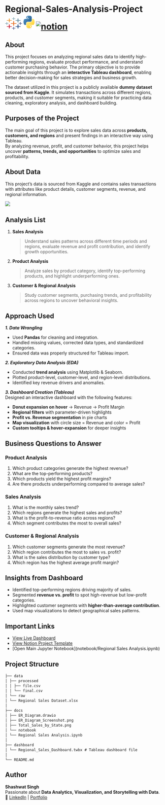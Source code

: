 # Regional-Sales-Analysis-Project <a href="https://public.tableau.com/app/profile/shashwat.sungh/viz/BooK5_17555197042170/CustomerRegion?publish=yes" target="_blank" rel="noreferrer"> <img src="https://raw.githubusercontent.com/mrankitgupta/mrankitgupta/a768d6bf0a001f03327578ae12f8867e4056cbaf/tableau-software.svg" alt="tableau" width="55" height="40"/><a href="notebook/Regional Sales Analysis.ipynb" target="_blank" rel="noreferrer"><img src="https://raw.githubusercontent.com/devicons/devicon/master/icons/python/python-original.svg" alt="python" width="45" height="50"/><a href="https://www.notion.so/Sales-Analysis-Project-247123ae0dc780ee8c8ffa4e5353f193" target="_blank" rel="noreferrer"><img src="https://cdn.jsdelivr.net/npm/simple-icons@latest/icons/notion.svg" alt="notion" width="55" height="40"/>
</a>

</a>


## About
This project focuses on analyzing regional sales data to identify high-performing regions, evaluate product performance, and understand customer purchasing behavior. The primary objective is to provide actionable insights through an **interactive Tableau dashboard**, enabling better decision-making for sales strategies and business growth.  

The dataset utilized in this project is a publicly available **dummy dataset sourced from Kaggle**. It simulates transactions across different regions, products, and customer segments, making it suitable for practicing data cleaning, exploratory analysis, and dashboard building.


## Purposes of the Project
The main goal of this project is to explore sales data across **products, customers, and regions** and present findings in an interactive way using Tableau.  
By analyzing revenue, profit, and customer behavior, this project helps uncover **patterns, trends, and opportunities** to optimize sales and profitability.


## About Data
This project’s data is sourced from Kaggle and contains sales transactions with attributes like product details, customer segments, revenue, and regional information.  

<img src= "https://github.com/ShashwatAnalyst/Regional-Sales-Analysis/blob/main/docs/ER_Diagram_Screenshot.png?raw=true">

## Analysis List

  
1. **Sales Analysis**  
   > Understand sales patterns across different time periods and regions, evaluate revenue and profit contribution, and identify growth opportunities.
2. **Product Analysis**  
   > Analyze sales by product category, identify top-performing products, and highlight underperforming ones.  

3. **Customer & Regional Analysis**  
   > Study customer segments, purchasing trends, and profitability across regions to uncover behavioral insights.  


## Approach Used

***1. Data Wrangling***  
- Used **Pandas** for cleaning and integration.  
- Handled missing values, corrected data types, and standardized categories.  
- Ensured data was properly structured for Tableau import.  

***2. Exploratory Data Analysis (EDA)***  
- Conducted **trend analysis** using Matplotlib & Seaborn.  
- Plotted product-level, customer-level, and region-level distributions.  
- Identified key revenue drivers and anomalies.  

***3. Dashboard Creation (Tableau)***  
Designed an interactive dashboard with the following features:  
- **Donut expansion on hover** → Revenue → Profit Margin  
- **Regional filters** with parameter-driven highlights  
- **Profit vs. Revenue segmentation** in pie charts  
- **Map visualization** with circle size = Revenue and color = Profit  
- **Custom tooltips & hover-expansion** for deeper insights  


## Business Questions to Answer

### Product Analysis
1. Which product categories generate the highest revenue?  
2. What are the top-performing products?  
3. Which products yield the highest profit margins?  
4. Are there products underperforming compared to average sales?  

### Sales Analysis
1. What is the monthly sales trend?  
2. Which regions generate the highest sales and profits?  
3. What is the profit-to-revenue ratio across regions?  
4. Which segment contributes the most to overall sales?  

### Customer & Regional Analysis
1. Which customer segments generate the most revenue?  
2. Which region contributes the most to sales vs. profit?  
3. What is the sales distribution by customer type?  
4. Which region has the highest average profit margin?  


## Insights from Dashboard
- Identified top-performing regions driving majority of sales.  
- Segmented **revenue vs. profit** to spot high-revenue but low-profit categories.  
- Highlighted customer segments with **higher-than-average contribution**.  
- Used map visualizations to detect geographical sales patterns.

## Important Links

- [View Live Dashboard](https://public.tableau.com/app/profile/shashwat.sungh/viz/BooK5_17555197042170/CustomerRegion?publish=yes)  
- [View Notion Project Template](https://www.notion.so/Sales-Analysis-Project-247123ae0dc780ee8c8ffa4e5353f193)
- [Open Main Jupyter Notebook](notebook/Regional Sales Analysis.ipynb)

## Project Structure
```
├── data
│ ├── processed
│ │ ├── file.csv
│ │ └── final.csv
│ └── raw
│ └── Regional Sales Dataset.xlsx
│
├── docs
│ ├── ER_Diagram.drawio
│ ├── ER_Diagram_Screenshot.png
│ ├── Total_Sales_by_State.png
│ └── notebook
│ └── Regional Sales Analysis.ipynb
│
├── dashboard
│ └── Regional_Sales_Dashboard.twbx # Tableau dashboard file
│
└── README.md
```
## Author
**Shashwat Singh**  
Passionate about **Data Analytics, Visualization, and Storytelling with Data**.
💼 [LinkedIn](https://www.linkedin.com/in/shashwat-singh-bb2730357/) | [Portfolio](https://www.shashwatanalyst.online/)  

